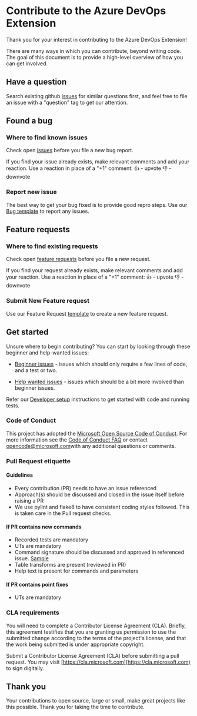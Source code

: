 # Contribute to the Azure DevOps Extension

Thank you for your interest in contributing to the Azure DevOps Extension!

There are many ways in which you can contribute, beyond writing code. The goal of this document is to provide a high-level overview of how you can get involved.

## Have a question

Search existing github [issues](https://github.com/Microsoft/azure-devops-cli-extension/issues?q=is%3Aopen+is%3Aissue+label%3Aquestion) for similar questions first, and feel free to file an issue with a "question" tag to get our attention.

## Found a bug

### Where to find known issues

Check open [issues](https://github.com/Microsoft/azure-devops-cli-extension/issues?q=is%3Aopen+is%3Aissue+label%3Abug) before you file a new bug report.

If you find your issue already exists, make relevant comments and add your reaction. Use a reaction in place of a "+1" comment:
👍 - upvote
👎 - downvote

### Report new issue

The best way to get your bug fixed is to provide good repro steps. Use our [Bug template](https://github.com/Microsoft/azure-devops-cli-extension/issues/new/choose) to report any issues.

## Feature requests

### Where to find existing requests

Check open [feature requests](https://github.com/Microsoft/azure-devops-cli-extension/issues?q=is%3Aissue+is%3Aopen+label%3AFeature)  before you file a new request.

If you find your request already exists, make relevant comments and add your reaction. Use a reaction in place of a "+1" comment:
👍 - upvote
👎 - downvote

### Submit New Feature request

Use our Feature Request [template](https://github.com/Microsoft/azure-devops-cli-extension/issues/new/choose) to create a new feature request.

## Get started

Unsure where to begin contributing? You can start by looking through these beginner and help-wanted issues:

- [Beginner issues](https://github.com/Microsoft/azure-devops-cli-extension/issues?q=is%3Aissue+is%3Aopen+label%3ABeginner) - issues which should only require a few lines of code, and a test or two.

- [Help wanted issues](https://github.com/Microsoft/azure-devops-cli-extension/issues?q=is%3Aissue+is%3Aopen+label%3A%22help+wanted%22) - issues which should be a bit more involved than beginner issues.

Refer our [Developer setup](./doc/dev_setup.md) instructions to get started with code and running tests.

### Code of Conduct

This project has adopted the [Microsoft Open Source Code of Conduct](https://opensource.microsoft.com/codeofconduct/). For more information see the [Code of Conduct FAQ](https://opensource.microsoft.com/codeofconduct/faq/) or contact [opencode@microsoft.com](mailto:opencode@microsoft.com)with any additional questions or comments.

### Pull Request etiquette

#### Guidelines

- Every contribution (PR) needs to have an issue referenced
- Approach(s) should be discussed and closed in the issue itself before raising a PR
- We use pylint and flake8 to have consistent coding styles followed. This is taken care in the Pull request checks.

#### If PR contains new commands

- Recorded tests are mandatory
- UTs are mandatory
- Command signature should be discussed and approved in referenced issue. [Sample](https://github.com/Microsoft/azure-devops-cli-extension/issues/319)
- Table transforms are present (reviewed in PR)
- Help text is present for commands and parameters

#### If PR contains point fixes

- UTs are mandatory

### CLA requirements

You will need to complete a Contributor License Agreement (CLA). Briefly, this agreement testifies that you are granting us permission to use the submitted change according to the terms of the project's license, and that the work being submitted is under appropriate copyright.

Submit a Contributor License Agreement (CLA) before submitting a pull request. You may visit [https://cla.microsoft.com](https://cla.microsoft.com) to sign digitally.

## Thank you

Your contributions to open source, large or small, make great projects like this possible. Thank you for taking the time to contribute.